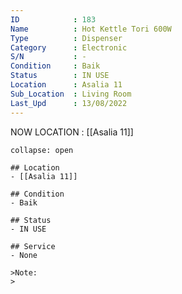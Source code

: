 ```yaml
---
ID            : 183
Name          : Hot Kettle Tori 600W
Type          : Dispenser
Category      : Electronic
S/N           : -
Condition     : Baik
Status        : IN USE
Location      : Asalia 11
Sub_Location  : Living Room
Last_Upd      : 13/08/2022
---
```




NOW LOCATION : [[Asalia 11]]
```ad-History
collapse: open

## Location
- [[Asalia 11]]

## Condition
- Baik

## Status
- IN USE

## Service
- None

>Note:
>


```
